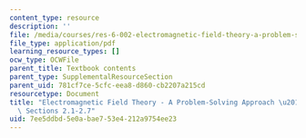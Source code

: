 ```yaml
---
content_type: resource
description: ''
file: /media/courses/res-6-002-electromagnetic-field-theory-a-problem-solving-approach-spring-2008/7ee5ddbd5e0abae753e4212a9754ee23_MITRES_6_002S08_chp02_text.pdf
file_type: application/pdf
learning_resource_types: []
ocw_type: OCWFile
parent_title: Textbook contents
parent_type: SupplementalResourceSection
parent_uid: 781cf7ce-5cfc-eea8-d860-cb2207a215cd
resourcetype: Document
title: "Electromagnetic Field Theory - A Problem-Solving Approach \u2013 Chapter 2:\
  \ Sections 2.1-2.7"
uid: 7ee5ddbd-5e0a-bae7-53e4-212a9754ee23
---
```


